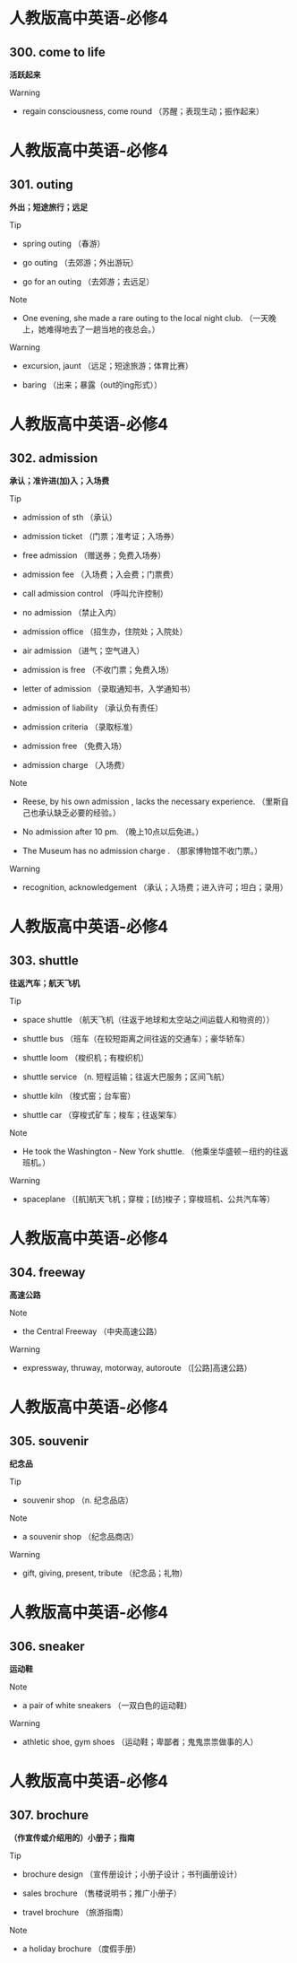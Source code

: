 # 人教版高中英语-必修4

## 300. come to life

**活跃起来**

> [!WARNING]
>
> - regain consciousness, come round （苏醒；表现生动；振作起来）
>

# 人教版高中英语-必修4

## 301. outing

**外出；短途旅行；远足**

> [!TIP]
>
> - spring outing （春游）
>
> - go outing （去郊游；外出游玩）
>
> - go for an outing （去郊游；去远足）
>

> [!NOTE]
>
> - One evening, she made a rare outing to the local night club. （一天晚上，她难得地去了一趟当地的夜总会。）
>

> [!WARNING]
>
> - excursion, jaunt （远足；短途旅游；体育比赛）
>
> - baring （出来；暴露（out的ing形式））
>

# 人教版高中英语-必修4

## 302. admission

**承认；准许进(加)入；入场费**

> [!TIP]
>
> - admission of sth （承认）
>
> - admission ticket （门票；准考证；入场券）
>
> - free admission （赠送券；免费入场券）
>
> - admission fee （入场费；入会费；门票费）
>
> - call admission control （呼叫允许控制）
>
> - no admission （禁止入内）
>
> - admission office （招生办，住院处；入院处）
>
> - air admission （进气；空气进入）
>
> - admission is free （不收门票；免费入场）
>
> - letter of admission （录取通知书，入学通知书）
>
> - admission of liability （承认负有责任）
>
> - admission criteria （录取标准）
>
> - admission free （免费入场）
>
> - admission charge （入场费）
>

> [!NOTE]
>
> - Reese, by his own admission , lacks the necessary experience. （里斯自己也承认缺乏必要的经验。）
>
> - No admission after 10 pm. （晚上10点以后免进。）
>
> - The Museum has no admission charge . （那家博物馆不收门票。）
>

> [!WARNING]
>
> - recognition, acknowledgement （承认；入场费；进入许可；坦白；录用）
>

# 人教版高中英语-必修4

## 303. shuttle

**往返汽车；航天飞机**

> [!TIP]
>
> - space shuttle （航天飞机（往返于地球和太空站之间运载人和物资的））
>
> - shuttle bus （班车（在较短距离之间往返的交通车）；豪华轿车）
>
> - shuttle loom （梭织机；有梭织机）
>
> - shuttle service （n. 短程运输；往返大巴服务；区间飞航）
>
> - shuttle kiln （梭式窑；台车窑）
>
> - shuttle car （穿梭式矿车；梭车；往返架车）
>

> [!NOTE]
>
> - He took the Washington - New York shuttle. （他乘坐华盛顿－纽约的往返班机。）
>

> [!WARNING]
>
> - spaceplane （[航]航天飞机；穿梭；[纺]梭子；穿梭班机、公共汽车等）
>

# 人教版高中英语-必修4

## 304. freeway

**高速公路**

> [!NOTE]
>
> - the Central Freeway （中央高速公路）
>

> [!WARNING]
>
> - expressway, thruway, motorway, autoroute （[公路]高速公路）
>

# 人教版高中英语-必修4

## 305. souvenir

**纪念品**

> [!TIP]
>
> - souvenir shop （n. 纪念品店）
>

> [!NOTE]
>
> - a souvenir shop （纪念品商店）
>

> [!WARNING]
>
> - gift, giving, present, tribute （纪念品；礼物）
>

# 人教版高中英语-必修4

## 306. sneaker

**运动鞋**

> [!NOTE]
>
> - a pair of white sneakers （一双白色的运动鞋）
>

> [!WARNING]
>
> - athletic shoe, gym shoes （运动鞋；卑鄙者；鬼鬼祟祟做事的人）
>

# 人教版高中英语-必修4

## 307. brochure

**（作宣传或介绍用的）小册子；指南**

> [!TIP]
>
> - brochure design （宣传册设计；小册子设计；书刊画册设计）
>
> - sales brochure （售楼说明书；推广小册子）
>
> - travel brochure （旅游指南）
>

> [!NOTE]
>
> - a holiday brochure （度假手册）
>

